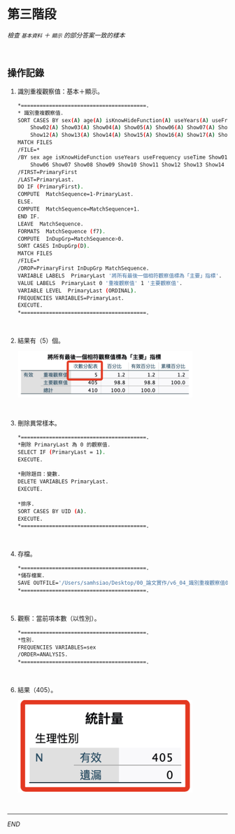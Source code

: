 # 第三階段

_檢查 `基本資料` ＋ `顯示` 的部分答案一致的樣本_

<br>

## 操作記錄

1. 識別重複觀察值：基本＋顯示。

    ```bash
    *========================================.
    * 識別重複觀察值.
    SORT CASES BY sex(A) age(A) isKnowHideFunction(A) useYears(A) useFrequency(A) useTime(A) Show01(A) 
        Show02(A) Show03(A) Show04(A) Show05(A) Show06(A) Show07(A) Show08(A) Show09(A) Show10(A) Show11(A) 
        Show12(A) Show13(A) Show14(A) Show15(A) Show16(A) Show17(A) Show18(A).
    MATCH FILES
    /FILE=*
    /BY sex age isKnowHideFunction useYears useFrequency useTime Show01 Show02 Show03 Show04 Show05 
        Show06 Show07 Show08 Show09 Show10 Show11 Show12 Show13 Show14 Show15 Show16 Show17 Show18
    /FIRST=PrimaryFirst
    /LAST=PrimaryLast.
    DO IF (PrimaryFirst).
    COMPUTE  MatchSequence=1-PrimaryLast.
    ELSE.
    COMPUTE  MatchSequence=MatchSequence+1.
    END IF.
    LEAVE  MatchSequence.
    FORMATS  MatchSequence (f7).
    COMPUTE  InDupGrp=MatchSequence>0.
    SORT CASES InDupGrp(D).
    MATCH FILES
    /FILE=*
    /DROP=PrimaryFirst InDupGrp MatchSequence.
    VARIABLE LABELS  PrimaryLast '將所有最後一個相符觀察值標為「主要」指標'.
    VALUE LABELS  PrimaryLast 0 '重複觀察值' 1 '主要觀察值'.
    VARIABLE LEVEL  PrimaryLast (ORDINAL).
    FREQUENCIES VARIABLES=PrimaryLast.
    EXECUTE.
    *========================================.
    ```

<br>

2. 結果有（5）個。

    <img src="images/img_10.png" width="400px">

<br>

3. 刪除異常樣本。

    ```bash
    *========================================.
    *刪除 PrimaryLast 為 0 的觀察值.
    SELECT IF (PrimaryLast = 1).
    EXECUTE.

    *刪除題目：變數.
    DELETE VARIABLES PrimaryLast.
    EXECUTE.

    *排序.
    SORT CASES BY UID (A).
    EXECUTE.
    *========================================.
    ```

<br>

4. 存檔。

    ```bash
    *========================================.
    *儲存檔案.
    SAVE OUTFILE='/Users/samhsiao/Desktop/00_論文實作/v6_04_識別重複觀察值03.sav'.
    *========================================.
    ```

<br>

5. 觀察：當前項本數（以性別）。

    ```bash
    *========================================.
    *性別.
    FREQUENCIES VARIABLES=sex
    /ORDER=ANALYSIS.
    *========================================.
    ```

<br>

6. 結果（405）。

    <img src="images/img_11.png" width="400px">

<br>

___

_END_
